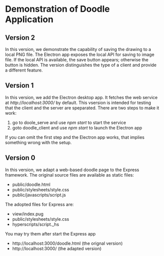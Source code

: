 # Demonstration of Doodle Application

## Version 2

In this version, we demonstrate the capability of saving the drawing
to a local PNG file. The Electron app exposes the local API for saving
to image file. If the local API is available, the save button appears;
otherwise the button is hidden. The version distinguishes the type of
a client and provide a different feature.

## Version 1

In this version, we add the Electron desktop app. It fetches the web service
at _http://localhost:3000/_ by default. This vsersion is intended for testing
that the client and the server are speparated. There are two steps to make it
work:
 1. go to doole\_serve and use _npm start_ to start the service
 2. goto doodle\_client and use _npm start_ to launch the Electron app

If you can omit the first step and the Electron app works, that implies
something wrong with the setup.

## Version 0

In this version, we adapt a web-based doodle page to the Express framework.
The original source files are available as static files:
 * public/doodle.html
 * public/stylesheets/style.css
 * public/javascripts/script.js

The adopted files for Express are:
 * view/index.pug
 * public/stylesheets/style.css
 * hyperscripts/script.\_hs

You may try them after start the Express app
 * http://localhost:3000/doodle.html (the orignal version)
 * http://localhost:3000/ (the adapted version)
